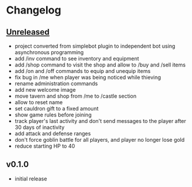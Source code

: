 # Changelog

## [Unreleased]

- project converted from simplebot plugin to independent bot using asynchronous programming
- add /inv command to see inventory and equipment
- add /shop command to visit the shop and allow to /buy and /sell items
- add /on and /off commands to equip and unequip items
- fix bug in /me when player was being noticed while thieving
- rename administration commands
- add new welcome image
- move tavern and shop from /me to /castle section
- allow to reset name
- set cauldron gift to a fixed amount
- show game rules before joining
- track player's last activity and don't send messages to the player after 30 days of inactivity
- add attack and defense ranges
- don't force goblin battle for all players, and player no longer lose gold
- reduce starting HP to 40

## v0.1.0

- initial release


[Unreleased]: https://github.com/deltachat-bot/deltaland/compare/v0.1.0...HEAD
